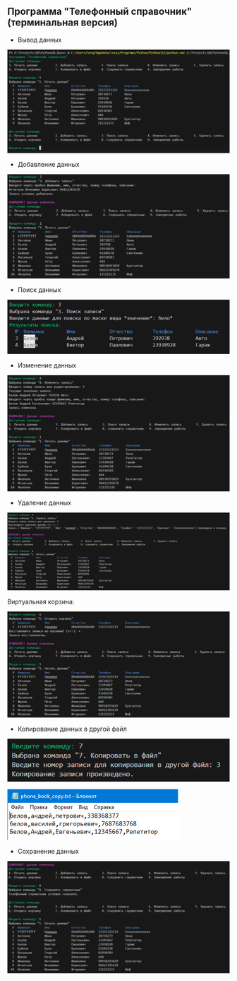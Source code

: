 ## Программа "Телефонный справочник" (терминальная версия)

* Вывод данных

![классификация](phone_book_console_screens/printdata.png)

* Добавление данных

![классификация](phone_book_console_screens/adddata.png)

* Поиск данных

![классификация](phone_book_console_screens/searchdata.png)

* Изменение данных

![классификация](phone_book_console_screens/changedata.png)

* Удаление данных

![классификация](phone_book_console_screens/deletedata.png)

Виртуальная корзина:

![классификация](phone_book_console_screens/recyclebin.png)

* Копирование данных в другой файл

![классификация](phone_book_console_screens/copydata1.png)

![классификация](phone_book_console_screens/copydata2.png)

* Сохранение данных

![классификация](phone_book_console_screens/savedata.png)

